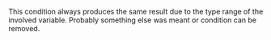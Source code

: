 This condition always produces the same result due to the type range of the involved variable. Probably something else was meant or condition can be removed.
